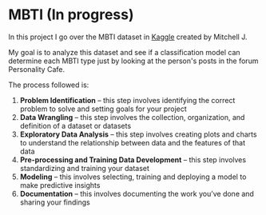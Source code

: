 MBTI (In progress)
==============================

In this project I go over the MBTI dataset in [Kaggle](https://www.kaggle.com/datasnaek/mbti-type) created by Mitchell J.

My goal is to analyze this dataset and see if a classification model can determine each MBTI type just by looking at the person's posts in the forum Personality Cafe.

The process followed is:
1. **Problem Identification** – this step involves identifying the correct problem to solve and setting goals for your project
1. **Data Wrangling** – this step involves the collection, organization, and definition of a dataset or datasets
1. **Exploratory Data Analysis** – this step involves creating plots and charts to understand the relationship between data and the features of that data
1. **Pre-processing and Training Data Development** – this step involves standardizing and training your dataset
1. **Modeling** – this involves selecting, training and deploying a model to make predictive insights
1. **Documentation** – this involves documenting the work you’ve done and sharing your findings

